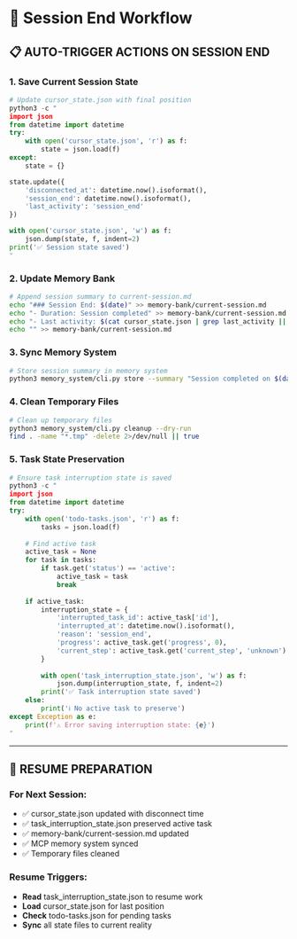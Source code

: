 # 🛑 Session End Workflow

## 📋 AUTO-TRIGGER ACTIONS ON SESSION END

### 1. Save Current Session State
```python
# Update cursor_state.json with final position
python3 -c "
import json
from datetime import datetime
try:
    with open('cursor_state.json', 'r') as f:
        state = json.load(f)
except:
    state = {}

state.update({
    'disconnected_at': datetime.now().isoformat(),
    'session_end': datetime.now().isoformat(),
    'last_activity': 'session_end'
})

with open('cursor_state.json', 'w') as f:
    json.dump(state, f, indent=2)
print('✅ Session state saved')
"
```

### 2. Update Memory Bank
```bash
# Append session summary to current-session.md
echo "### Session End: $(date)" >> memory-bank/current-session.md
echo "- Duration: Session completed" >> memory-bank/current-session.md
echo "- Last activity: $(cat cursor_state.json | grep last_activity || echo 'unknown')" >> memory-bank/current-session.md
echo "" >> memory-bank/current-session.md
```

### 3. Sync Memory System
```bash
# Store session summary in memory system
python3 memory_system/cli.py store --summary "Session completed on $(date)"
```

### 4. Clean Temporary Files
```bash
# Clean up temporary files
python3 memory_system/cli.py cleanup --dry-run
find . -name "*.tmp" -delete 2>/dev/null || true
```

### 5. Task State Preservation
```python
# Ensure task interruption state is saved
python3 -c "
import json
from datetime import datetime
try:
    with open('todo-tasks.json', 'r') as f:
        tasks = json.load(f)
    
    # Find active task
    active_task = None
    for task in tasks:
        if task.get('status') == 'active':
            active_task = task
            break
    
    if active_task:
        interruption_state = {
            'interrupted_task_id': active_task['id'],
            'interrupted_at': datetime.now().isoformat(),
            'reason': 'session_end',
            'progress': active_task.get('progress', 0),
            'current_step': active_task.get('current_step', 'unknown')
        }
        
        with open('task_interruption_state.json', 'w') as f:
            json.dump(interruption_state, f, indent=2)
        print('✅ Task interruption state saved')
    else:
        print('ℹ️ No active task to preserve')
except Exception as e:
    print(f'⚠️ Error saving interruption state: {e}')
"
```

---

## 🔄 RESUME PREPARATION

### For Next Session:
- ✅ cursor_state.json updated with disconnect time
- ✅ task_interruption_state.json preserved active task
- ✅ memory-bank/current-session.md updated
- ✅ MCP memory system synced
- ✅ Temporary files cleaned

### Resume Triggers:
- **Read** task_interruption_state.json to resume work
- **Load** cursor_state.json for last position
- **Check** todo-tasks.json for pending tasks
- **Sync** all state files to current reality
